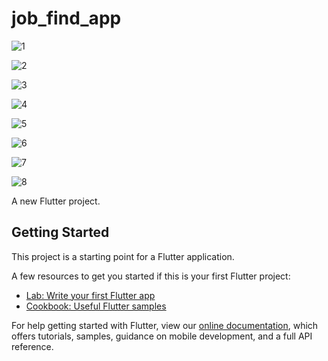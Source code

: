 # job_find_app

![1](https://user-images.githubusercontent.com/91328350/143538040-871ff6a8-cc6c-47b5-907e-39e2eea6773c.jpg)

![2](https://user-images.githubusercontent.com/91328350/143538063-d59edbe0-e9e8-4017-b4c1-e43865c9e278.jpg)

![3](https://user-images.githubusercontent.com/91328350/143538075-80c1e7dd-cbac-40ae-9cae-8d9137ac80fb.jpg)

![4](https://user-images.githubusercontent.com/91328350/143538088-41c9b0a5-ecee-4ecd-9876-d2959c78bfc1.jpg)

![5](https://user-images.githubusercontent.com/91328350/143538094-7fd3e6c3-8c79-4cd7-ac0a-828582b1aefe.jpg)

![6](https://user-images.githubusercontent.com/91328350/143538103-a0d8f548-088f-4ec1-aad0-1284acbc9f03.jpg)

![7](https://user-images.githubusercontent.com/91328350/143538110-334dba39-9c68-4915-b391-71d1bdace8d5.jpg)

![8](https://user-images.githubusercontent.com/91328350/143538116-c79acc6e-c3c8-48b1-ace3-1026857c7533.jpg)

A new Flutter project.

## Getting Started

This project is a starting point for a Flutter application.

A few resources to get you started if this is your first Flutter project:

- [Lab: Write your first Flutter app](https://flutter.dev/docs/get-started/codelab)
- [Cookbook: Useful Flutter samples](https://flutter.dev/docs/cookbook)

For help getting started with Flutter, view our
[online documentation](https://flutter.dev/docs), which offers tutorials,
samples, guidance on mobile development, and a full API reference.
